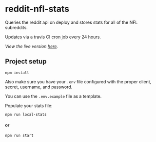 # reddit-nfl-stats
Queries the reddit api on deploy and stores stats for all of the NFL subreddits.

Updates via a travis CI cron job every 24 hours.

*View the live version [here](https://ztoben.github.io/reddit-nfl-stats/).*

## Project setup
```
npm install
```

Also make sure you have your `.env` file configured with the proper client, secret, username, and password.

You can use the `.env.example` file as a template.

Populate your stats file:

```
npm run local-stats
```

#### or

```
npm run start
```

